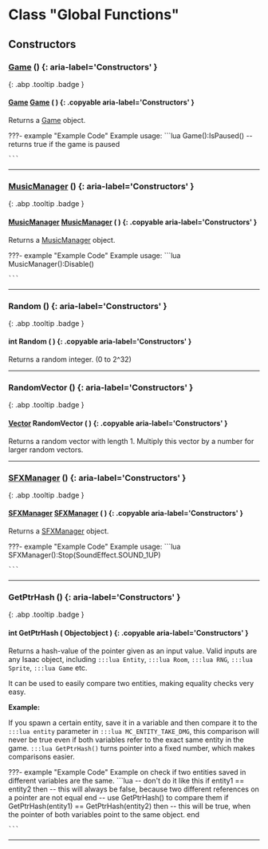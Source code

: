 # Class "Global Functions"
## Constructors
### [Game](../Game) () {: aria-label='Constructors' }
[ ](#){: .abp .tooltip .badge }
#### [Game](../Game) [Game](../Game) ( ) {: .copyable aria-label='Constructors' }

Returns a [Game](../Game) object.

???- example "Example Code"
    Example usage:
    ```lua 
    Game():IsPaused()
    --returns true if the game is paused
    
    ```
___ 
### [MusicManager](../MusicManager) () {: aria-label='Constructors' }
[ ](#){: .abp .tooltip .badge }
#### [MusicManager](../MusicManager) [MusicManager](../MusicManager) ( ) {: .copyable aria-label='Constructors' }

Returns a [MusicManager](../MusicManager) object.

???- example "Example Code"
    Example usage:
    ```lua 
    MusicManager():Disable()
    
    ```
___ 
### Random () {: aria-label='Constructors' }
[ ](#){: .abp .tooltip .badge }
#### int Random ( ) {: .copyable aria-label='Constructors' }
Returns a random integer. (0 to 2^32) 
___ 
### RandomVector () {: aria-label='Constructors' }
[ ](#){: .abp .tooltip .badge }
#### [Vector](../Vector) RandomVector ( ) {: .copyable aria-label='Constructors' }
Returns a random vector with length 1. Multiply this vector by a number for larger random vectors.
___ 
### [SFXManager](../SFXManager) () {: aria-label='Constructors' }
[ ](#){: .abp .tooltip .badge }
#### [SFXManager](../SFXManager) [SFXManager](../SFXManager) ( ) {: .copyable aria-label='Constructors' }

Returns a [SFXManager](../SFXManager) object.

???- example "Example Code"
    Example usage:
    ```lua 
    SFXManager():Stop(SoundEffect.SOUND_1UP)
    
    ```
___ 
### GetPtrHash () {: aria-label='Constructors' }
[ ](#){: .abp .tooltip .badge }
#### int GetPtrHash ( Objectobject ) {: .copyable aria-label='Constructors' }
Returns a hash-value of the pointer given as an input value. Valid inputs are any Isaac object, including `:::lua Entity`, `:::lua Room`, `:::lua RNG`, `:::lua Sprite`, `:::lua Game` etc.

It can be used to easily compare two entities, making equality checks very easy.

**Example:**

If you spawn a certain entity, save it in a variable and then compare it to the `:::lua entity` parameter in `:::lua MC_ENTITY_TAKE_DMG`, this comparison will never be true even if both variables refer to the exact same entity in the game. `:::lua GetPtrHash()` turns pointer into a fixed number, which makes comparisons easier.

???- example "Example Code"
    Example on check if two entities saved in different variables are the same.
    ```lua 
    -- don't do it like this
    if entity1 == entity2 then
    -- this will always be false, because two different references on a pointer are not equal
    end
    -- use GetPtrHash() to compare them
    if GetPtrHash(entity1) == GetPtrHash(entity2) then
    -- this will be true, when the pointer of both variables point to the same object.
    end
    
    ```

___ 
